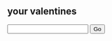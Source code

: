 your valentines
---

<form>
  <input id="userID" maxlength="3">
  <input onclick="return findProject()" type="submit" value="Go">
</form>

<script>
  function findProject(){
    if (document.getElementById('userId').value = '111'){
      location.href = '/resources.html';
    }
    else
    location.href = 'index.html';
    // document.location = '/' + document.getElementById('userId').value();
  }
</script>
